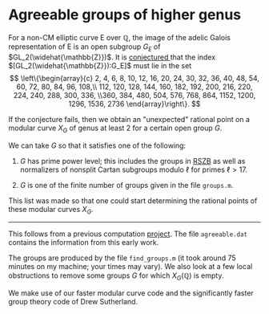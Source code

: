 # Agreeable groups of higher genus

For a non-CM elliptic curve E over $\mathbb{Q}$, the image of the adelic Galois representation of E is an open subgroup $G_E$ of $GL_2(\widehat{\mathbb{Z}})$.  It is [conjectured ](https://arxiv.org/abs/2206.14959) that the index $[GL_2(\widehat{\mathbb{Z}}):G_E]$ must lie in the set 
$$
 \left\{\begin{array}{c} 2, 4, 6, 8, 10, 12, 16, 20, 24, 30, 32, 36, 40, 48, 54, 60, 72, 80, 84,
 96, 108,\\ 112, 120, 128, 144, 160, 182, 192, 200, 216, 220, 224, 240, 288, 300, 
336, \\360, 384, 480, 504, 576, 768, 864, 1152, 1200, 1296, 1536, 2736 \end{array}\right\}.
$$

If the conjecture fails, then we obtain an "unexpected" rational point on a modular curve $X_G$ of genus at least 2 for a certain open group $G$.

We can take $G$ so that it satisfies one of the following:


1. $G$ has prime power level; this includes the groups in [RSZB](https://www.cambridge.org/core/journals/forum-of-mathematics-sigma/article/ell-adic-images-of-galois-for-elliptic-curves-over-mathbb-q-and-an-appendix-with-john-voight/D5BC92F9949B387570A7D764635B6AC8) as well as normalizers of nonsplit Cartan subgroups modulo $\ell$ for primes $\ell>17$.
    
2. $G$ is one of the finite number of groups given in the file `groups.m`.

This list was made so that one could start determining the rational points of these modular curves $X_G$.

-----------------------------


This follows from a previous computation  [project](https://github.com/davidzywina/OpenImage).   The file `agreeable.dat` contains the information from this early work.


The groups are produced by the file `find_groups.m` (it took around 75 minutes on my machine; your times may vary).  We also look at a few local obstructions to remove some groups $G$ for which $X_G(\mathbb{Q})$ is empty.  

We make use of our faster modular curve code and the significantly faster group theory code of Drew Sutherland.
